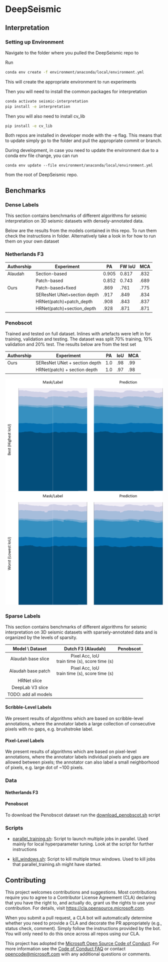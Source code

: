 # DeepSeismic

## Interpretation

### Setting up Environment
Navigate to the folder where you pulled the DeepSeismic repo to

Run
```bash
conda env create -f environment/anaconda/local/environment.yml
```
This will create the appropriate environment to run experiments

Then you will need to install the common packages for interpretation
```bash
conda activate seismic-interpretation
pip install -e interpretation
```

Then you will also need to install cv_lib
```bash
pip install -e cv_lib
```

Both repos are installed in developer mode with the -e flag. This means that to update simply go to the folder and pull the appropriate commit or branch. 

During development, in case you need to update the environment due to a conda env file change, you can run
```
conda env update --file environment/anaconda/local/environment.yml
```
from the root of DeepSeismic repo.

## Benchmarks

### Dense Labels

This section contains benchmarks of different algorithms for seismic interpretation on 3D seismic datasets with densely-annotated data.

Below are the results from the models contained in this repo. To run them check the instructions in <benchmarks> folder. Alternatively take a look in <examples> for how to run them on your own dataset

### Netherlands F3

|    Authorship    |    Experiment                     |    PA       |    FW IoU    |    MCA     |
|------------------|-----------------------------------|-------------|--------------|------------|
|    Alaudah       |    Section-based                  |    0.905    |    0.817     |    .832    |
|                  |    Patch-based                    |    0.852    |    0.743     |    .689    |
|    Ours          |    Patch-based+fixed              |    .869     |    .761      |    .775    |
|                  |    SEResNet UNet+section depth    |    .917     |    .849      |    .834    |
|                  |    HRNet(patch)+patch_depth       |    .908     |    .843      |    .837    |
|                  |    HRNet(patch)+section_depth     |    .928     |    .871      |    .871    |

### Penobscot

Trained and tested on full dataset. Inlines with artefacts were left in for training, validation and testing.
The dataset was split 70% training, 10% validation and 20% test. The results below are from the test set

|    Authorship    |    Experiment                       |    PA       |    IoU       |    MCA     |
|------------------|-------------------------------------|-------------|--------------|------------|
|    Ours          |    SEResNet UNet + section depth    |    1.0      |    .98        |    .99    |
|                  |    HRNet(patch) + section depth     |    1.0      |    .97        |    .98    |

![Best Penobscot SEResNet](images/penobscot_seresnet_best.png "Best performing inlines, Mask and Predictions from SEResNet")
![Worst Penobscot SEResNet](images/penobscot_seresnet_worst.png "Worst performing inlines  Mask and Predictions from SEResNet")

### Sparse Labels

This section contains benchmarks of different algorithms for seismic interpretation on 3D seismic datasets with sparsely-annotated data and is organized by the levels of sparsity.

| Model \ Dataset | Dutch F3 (Alaudah) | Penobscot |
| :---:           |    :---:           |     :---: |
Alaudah base slice | Pixel Acc,  IoU <br> train time (s), score time (s)| |
Alaudah base patch | Pixel Acc,  IoU <br> train time (s), score time (s)| |
HRNet slice | | |
DeepLab V3 slice | | |
| TODO: add all models | | |


#### Scribble-Level Labels

We present results of algorithms which are based on scribble-level annotations, where the annotator labels a large collection of consecutive pixels with no gaps, e.g. brushstroke label.

#### Pixel-Level Labels

We present results of algorithms which are based on pixel-level annotations, where the annotator labels individual pixels and gaps are allowed between pixels; the annotator can also label a small neighborhood of pixels, e.g. large dot of ~100 pixels.

### Data
#### Netherlands F3


#### Penobscot
To download the Penobscot dataset run the [download_penobscot.sh](scripts/download_penobscot.sh) script



### Scripts
- [parallel_training.sh](scripts/parallel_training.sh): Script to launch multiple jobs in parallel. Used mainly for local hyperparameter tuning. Look at the script for further instructions

- [kill_windows.sh](scripts/kill_windows.sh): Script to kill multiple tmux windows. Used to kill jobs that parallel_training.sh might have started.


## Contributing

This project welcomes contributions and suggestions. Most contributions require you to agree to a Contributor License Agreement (CLA) declaring that you have the right to, and actually do, grant us the rights to use your contribution. For details, visit https://cla.opensource.microsoft.com.

When you submit a pull request, a CLA bot will automatically determine whether you need to provide a CLA and decorate the PR appropriately (e.g., status check, comment). Simply follow the instructions provided by the bot. You will only need to do this once across all repos using our CLA.

This project has adopted the [Microsoft Open Source Code of Conduct](https://opensource.microsoft.com/codeofconduct/). For more information see the [Code of Conduct FAQ](https://opensource.microsoft.com/codeofconduct/faq/) or contact [opencode@microsoft.com](mailto:opencode@microsoft.com) with any additional questions or comments.
